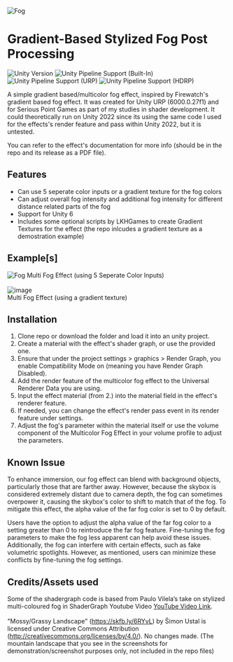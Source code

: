 ![Fog](https://github.com/user-attachments/assets/47c901e4-3478-4e8d-96be-228a8f614934)

# Gradient-Based Stylized Fog Post Processing
![Unity Version](https://img.shields.io/badge/Unity-6000.0.27%0LTS%2B-blueviolet?logo=unity)
![Unity Pipeline Support (Built-In)](https://img.shields.io/badge/BiRP_❌-darkgreen?logo=unity)
![Unity Pipeline Support (URP)](https://img.shields.io/badge/URP_✔️-blue?logo=unity)
![Unity Pipeline Support (HDRP)](https://img.shields.io/badge/HDRP_❌-darkred?logo=unity)
 
A simple gradient based/multicolor fog effect, inspired by Firewatch's gradient based fog effect. It was created for Unity URP (6000.0.27f1) and for Serious Point Games as part of my studies in shader development.
It could theoretically run on Unity 2022 since its using the same code I used for the effects's render feature and pass within Unity 2022, but it is untested.

You can refer to the effect's documentation for more info (should be in the repo and its release as a PDF file).

## Features
- Can use 5 seperate color inputs or a gradient texture for the fog colors
- Can adjust overall fog intensity and additional fog intensity for different distance related parts of the fog
- Support for Unity 6
- Includes some optional scripts by LKHGames to create Gradient Textures for the effect (the repo inlcudes a gradient texture as a demostration example)

## Example[s]
![Fog](https://github.com/user-attachments/assets/48e341d1-7dde-493d-87c2-0081d917a79a)
Multi Fog Effect (using 5 Seperate Color Inputs)
<br>
<br>
![image](https://github.com/user-attachments/assets/c0ad7aac-7531-4571-aa63-e40ef5504900)
<br>
Multi Fog Effect (using a gradient texture)

## Installation
1. Clone repo or download the folder and load it into an unity project.
2. Create a material with the effect's shader graph, or use the provided one.
3. Ensure that under the project settings > graphics > Render Graph, you enable Compatibility Mode on (meaning you have Render Graph Disabled).
4. Add the render feature of the multicolor fog effect to the Universal Renderer Data you are using.
5. Input the effect material (from 2.) into the material field in the effect's renderer feature.
6. If needed, you can change the effect's render pass event in its render feature under settings.
7. Adjust the fog's parameter within the material itself or use the volume component of the Multicolor Fog Effect in your volume profile to adjust the parameters.

## Known Issue
To enhance immersion, our fog effect can blend with background objects, particularly those that are farther away. However, because the skybox is considered extremely distant
due to camera depth, the fog can sometimes overpower it, causing the skybox's color to shift to match that of the fog. To mitigate this effect, the alpha value of the far 
fog color is set to 0 by default.

Users have the option to adjust the alpha value of the far fog color to a setting greater than 0 to reintroduce the far fog feature. Fine-tuning the fog parameters to make 
the fog less apparent can help avoid these issues. Additionally, the fog can interfere with certain effects, such as fake volumetric spotlights. However, as mentioned, users 
can minimize these conflicts by fine-tuning the fog settings.

## Credits/Assets used
Some of the shadergraph code is based from Paulo Vilela’s take on stylized multi-coloured fog in ShaderGraph Youtube Video [YouTube Video Link](https://www.youtube.com/watch?v=YDT9s3nNVj0).
<br>
<br>
"Mossy/Grassy Landscape" (https://skfb.ly/6RYvL) by Šimon Ustal is licensed under Creative
Commons Attribution (http://creativecommons.org/licenses/by/4.0/). No changes made.
(The mountain landscape that you see in the screenshots for demonstration/screenshot purposes only, not included in the repo files)
